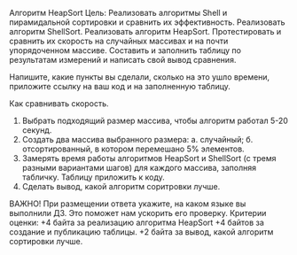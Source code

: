 Алгоритм HeapSort
Цель: Реализовать алгоритмы Shell и пирамидальной сортировки и сравнить их эффективность.
Реализовать алгоритм ShellSort.
Реализовать алгоритм HeapSort.
Протестировать и сравнить их скорость на случайных массивах и на почти упорядоченном массиве.
Составить и заполнить таблицу по результатам измерений и написать свой вывод сравнения.

Напишите, какие пункты вы сделали, сколько на это ушло времени,
приложите ссылку на ваш код и на заполненную таблицу.

Как сравнивать скорость.
1. Выбрать подходящий размер массива, чтобы алгоритм работал 5-20 секунд.
2. Создать два массива выбранного размера:
а. случайный;
б. отсортированный, в котором перемешано 5% элементов.
3. Замерять время работы алгоритмов HeapSort и ShellSort (с тремя разными вариантами шагов)
для каждого массива, заполняя табличку. Таблицу приложить к коду.
4. Сделать вывод, какой алгоритм соритровки лучше.

ВАЖНО! При размещении ответа укажите, на каком языке вы выполнили ДЗ. Это поможет нам ускорить его проверку.
Критерии оценки: +4 байта за реализацию алгоритма HeapSort
+4 байтов за создание и публикацию таблицы.
+2 байта за вывод, какой алгоритм сортировки лучше. 